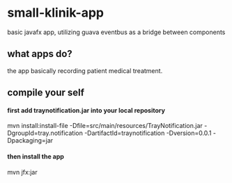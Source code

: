 # small-klinik-app
basic javafx app, utilizing guava eventbus as a bridge between components

## what apps do?
the app basically recording patient medical treatment.

## compile your self
#### first add traynotification.jar into your local repository
mvn install:install-file -Dfile=src/main/resources/TrayNotification.jar -DgroupId=tray.notification -DartifactId=traynotification -Dversion=0.0.1 -Dpackaging=jar

#### then install the app
mvn jfx:jar
